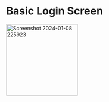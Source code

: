 # Basic Login Screen

<img width="192" alt="Screenshot 2024-01-08 225923" src="https://github.com/sanyam40/Flutter-Projects/assets/87993985/287b5dfa-28c0-4700-b61f-2ed8ec40c6bc">


